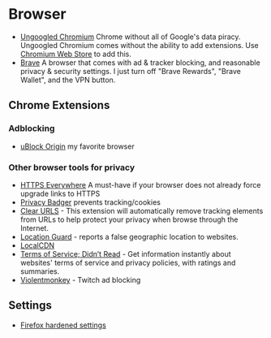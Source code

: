 # Browser

- [Ungoogled Chromium](https://github.com/ungoogled-software/ungoogled-chromium) Chrome without all of Google's data piracy. Ungoogled Chromium comes without the ability to add extensions. Use [Chromium Web Store](https://github.com/NeverDecaf/chromium-web-store) to add this.
- [Brave](https://brave.com/) A browser that comes with ad & tracker blocking, and reasonable privacy & security settings. I just turn off "Brave Rewards", "Brave Wallet", and the VPN button.

## Chrome Extensions

### Adblocking

- [uBlock Origin](https://chrome.google.com/webstore/detail/ublock-origin/cjpalhdlnbpafiamejdnhcphjbkeiagm) my favorite browser

### Other browser tools for privacy

- [HTTPS Everywhere](https://www.eff.org/https-everywhere) A must-have if your browser does not already force upgrade links to HTTPS
- [Privacy Badger](https://www.eff.org/privacybadger) prevents tracking/cookies
- [Clear URLS](https://chrome.google.com/webstore/detail/clearurls/lckanjgmijmafbedllaakclkaicjfmnk) - This extension will automatically remove tracking elements from URLs to help protect your privacy when browse through the Internet.
- [Location Guard](https://chrome.google.com/webstore/detail/location-guard/cfohepagpmnodfdmjliccbbigdkfcgia) - reports a false geographic location to websites.
- [LocalCDN](https://chromewebstore.google.com/detail/localcdn/njdfdhgcmkocbgbhcioffdbicglldapd)
- [Terms of Service; Didn’t Read](https://chrome.google.com/webstore/detail/terms-of-service-didn%E2%80%99t-r/hjdoplcnndgiblooccencgcggcoihigg) - Get information instantly about websites' terms of service and privacy policies, with ratings and summaries.
- [Violentmonkey](https://violentmonkey.github.io/get-it/) - Twitch ad blocking

## Settings

- [Firefox hardened settings](https://github.com/arkenfox/user.js/)
